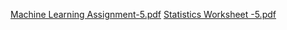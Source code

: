 [Machine Learning Assignment-5.pdf](https://github.com/user-attachments/files/16324408/Machine.Learning.Assignment-5.pdf)
[Statistics Worksheet -5.pdf](https://github.com/user-attachments/files/16324409/Statistics.Worksheet.-5.pdf)

